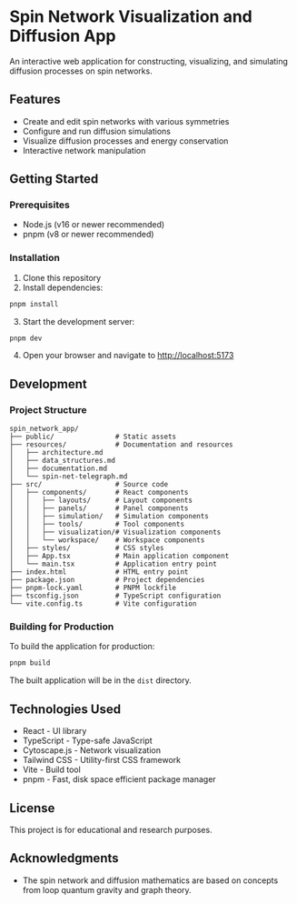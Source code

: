 # Spin Network Visualization and Diffusion App

An interactive web application for constructing, visualizing, and simulating diffusion processes on spin networks.

## Features

- Create and edit spin networks with various symmetries
- Configure and run diffusion simulations
- Visualize diffusion processes and energy conservation
- Interactive network manipulation

## Getting Started

### Prerequisites

- Node.js (v16 or newer recommended)
- pnpm (v8 or newer recommended)

### Installation

1. Clone this repository
2. Install dependencies:

```bash
pnpm install
```

3. Start the development server:

```bash
pnpm dev
```

4. Open your browser and navigate to [http://localhost:5173](http://localhost:5173)

## Development

### Project Structure

```
spin_network_app/
├── public/               # Static assets
├── resources/            # Documentation and resources
│   ├── architecture.md
│   ├── data_structures.md
│   ├── documentation.md
│   └── spin-net-telegraph.md
├── src/                  # Source code
│   ├── components/       # React components
│   │   ├── layouts/      # Layout components
│   │   ├── panels/       # Panel components
│   │   ├── simulation/   # Simulation components
│   │   ├── tools/        # Tool components
│   │   ├── visualization/# Visualization components
│   │   └── workspace/    # Workspace components
│   ├── styles/           # CSS styles
│   ├── App.tsx           # Main application component
│   └── main.tsx          # Application entry point
├── index.html            # HTML entry point
├── package.json          # Project dependencies
├── pnpm-lock.yaml        # PNPM lockfile
├── tsconfig.json         # TypeScript configuration
└── vite.config.ts        # Vite configuration
```

### Building for Production

To build the application for production:

```bash
pnpm build
```

The built application will be in the `dist` directory.

## Technologies Used

- React - UI library
- TypeScript - Type-safe JavaScript
- Cytoscape.js - Network visualization
- Tailwind CSS - Utility-first CSS framework
- Vite - Build tool
- pnpm - Fast, disk space efficient package manager

## License

This project is for educational and research purposes.

## Acknowledgments

- The spin network and diffusion mathematics are based on concepts from loop quantum gravity and graph theory.

